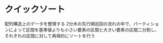 # クイックソート
配列構造上のデータを整理する
2分木の先行順巡回の流れの中で、パーティションによって区間を基準値よりも小さい要素の区間と大きい要素の区間二分割し、それぞれの区間に対して再帰的にソートを行う


